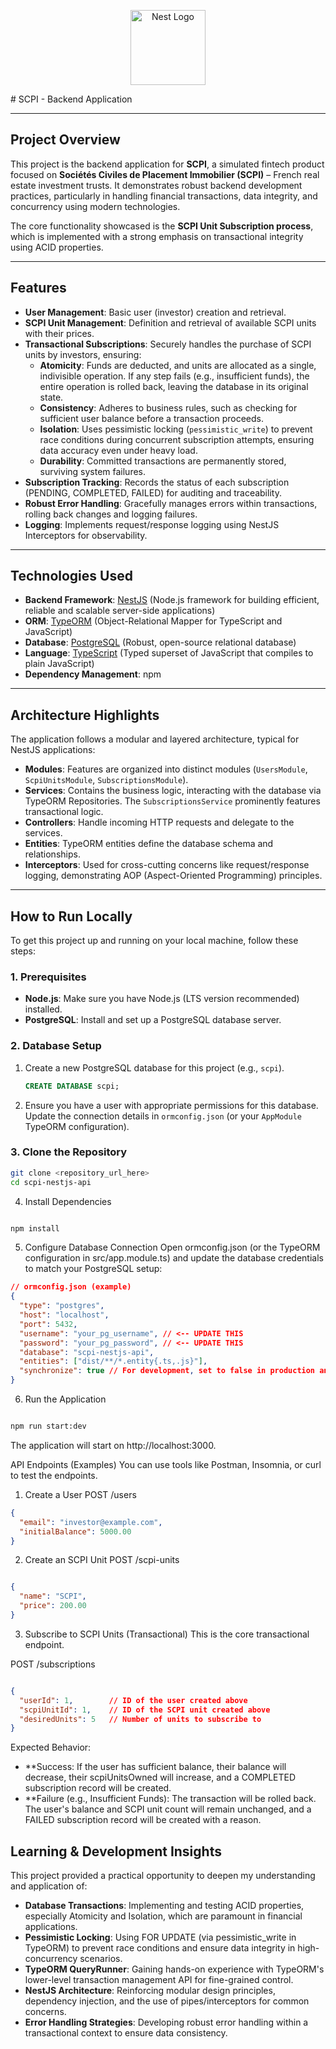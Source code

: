 <p align="center">
  <a href="http://nestjs.com/" target="blank"><img src="https://nestjs.com/img/logo-small.svg" width="120" alt="Nest Logo" /></a>
</p>
# SCPI - Backend Application

---

## Project Overview

This project is the backend application for **SCPI**, a simulated fintech product focused on **Sociétés Civiles de Placement Immobilier (SCPI)** – French real estate investment trusts. It demonstrates robust backend development practices, particularly in handling financial transactions, data integrity, and concurrency using modern technologies.

The core functionality showcased is the **SCPI Unit Subscription process**, which is implemented with a strong emphasis on transactional integrity using ACID properties.

---

## Features

- **User Management**: Basic user (investor) creation and retrieval.
- **SCPI Unit Management**: Definition and retrieval of available SCPI units with their prices.
- **Transactional Subscriptions**: Securely handles the purchase of SCPI units by investors, ensuring:
  - **Atomicity**: Funds are deducted, and units are allocated as a single, indivisible operation. If any step fails (e.g., insufficient funds), the entire operation is rolled back, leaving the database in its original state.
  - **Consistency**: Adheres to business rules, such as checking for sufficient user balance before a transaction proceeds.
  - **Isolation**: Uses pessimistic locking (`pessimistic_write`) to prevent race conditions during concurrent subscription attempts, ensuring data accuracy even under heavy load.
  - **Durability**: Committed transactions are permanently stored, surviving system failures.
- **Subscription Tracking**: Records the status of each subscription (PENDING, COMPLETED, FAILED) for auditing and traceability.
- **Robust Error Handling**: Gracefully manages errors within transactions, rolling back changes and logging failures.
- **Logging**: Implements request/response logging using NestJS Interceptors for observability.

---

## Technologies Used

- **Backend Framework**: [NestJS](https://nestjs.com/) (Node.js framework for building efficient, reliable and scalable server-side applications)
- **ORM**: [TypeORM](https://typeorm.io/) (Object-Relational Mapper for TypeScript and JavaScript)
- **Database**: [PostgreSQL](https://www.postgresql.org/) (Robust, open-source relational database)
- **Language**: [TypeScript](https://www.typescriptlang.org/) (Typed superset of JavaScript that compiles to plain JavaScript)
- **Dependency Management**: npm

---

## Architecture Highlights

The application follows a modular and layered architecture, typical for NestJS applications:

- **Modules**: Features are organized into distinct modules (`UsersModule`, `ScpiUnitsModule`, `SubscriptionsModule`).
- **Services**: Contains the business logic, interacting with the database via TypeORM Repositories. The `SubscriptionsService` prominently features transactional logic.
- **Controllers**: Handle incoming HTTP requests and delegate to the services.
- **Entities**: TypeORM entities define the database schema and relationships.
- **Interceptors**: Used for cross-cutting concerns like request/response logging, demonstrating AOP (Aspect-Oriented Programming) principles.

---

## How to Run Locally

To get this project up and running on your local machine, follow these steps:

### 1. Prerequisites

- **Node.js**: Make sure you have Node.js (LTS version recommended) installed.
- **PostgreSQL**: Install and set up a PostgreSQL database server.

### 2. Database Setup

1.  Create a new PostgreSQL database for this project (e.g., `scpi`).

    ```sql
    CREATE DATABASE scpi;
    ```

2.  Ensure you have a user with appropriate permissions for this database. Update the connection details in `ormconfig.json` (or your `AppModule` TypeORM configuration).

### 3. Clone the Repository

```bash
git clone <repository_url_here>
cd scpi-nestjs-api
```

4. Install Dependencies

```Bash

npm install
```

5. Configure Database Connection
   Open ormconfig.json (or the TypeORM configuration in src/app.module.ts) and update the database credentials to match your PostgreSQL setup:

```JSON
// ormconfig.json (example)
{
  "type": "postgres",
  "host": "localhost",
  "port": 5432,
  "username": "your_pg_username", // <-- UPDATE THIS
  "password": "your_pg_password", // <-- UPDATE THIS
  "database": "scpi-nestjs-api",
  "entities": ["dist/**/*.entity{.ts,.js}"],
  "synchronize": true // For development, set to false in production and use migrations
}
```

6. Run the Application

```Bash

npm run start:dev
```

The application will start on http://localhost:3000.

API Endpoints (Examples)
You can use tools like Postman, Insomnia, or curl to test the endpoints.

1. Create a User
   POST /users

```JSON
{
  "email": "investor@example.com",
  "initialBalance": 5000.00
}
```

2. Create an SCPI Unit
   POST /scpi-units

```JSON

{
  "name": "SCPI",
  "price": 200.00
}
```

3. Subscribe to SCPI Units (Transactional)
   This is the core transactional endpoint.

POST /subscriptions

```JSON

{
  "userId": 1,        // ID of the user created above
  "scpiUnitId": 1,    // ID of the SCPI unit created above
  "desiredUnits": 5   // Number of units to subscribe to
}
```

Expected Behavior:

- \*\*Success: If the user has sufficient balance, their balance will decrease, their scpiUnitsOwned will increase, and a COMPLETED subscription record will be created.
- \*\*Failure (e.g., Insufficient Funds): The transaction will be rolled back. The user's balance and SCPI unit count will remain unchanged, and a FAILED subscription record will be created with a reason.

## Learning & Development Insights

This project provided a practical opportunity to deepen my understanding and application of:

- **Database Transactions**: Implementing and testing ACID properties, especially Atomicity and Isolation, which are paramount in financial applications.
- **Pessimistic Locking**: Using FOR UPDATE (via pessimistic_write in TypeORM) to prevent race conditions and ensure data integrity in high-concurrency scenarios.
- **TypeORM QueryRunner**: Gaining hands-on experience with TypeORM's lower-level transaction management API for fine-grained control.
- **NestJS Architecture**: Reinforcing modular design principles, dependency injection, and the use of pipes/interceptors for common concerns.
- **Error Handling Strategies**: Developing robust error handling within a transactional context to ensure data consistency.
